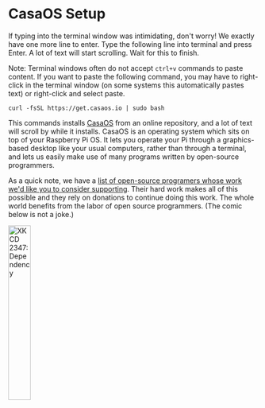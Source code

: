 
# __CasaOS Setup__

If typing into the terminal window was intimidating, don't worry! We exactly have one more line to enter. Type the following line into terminal and press Enter. A lot of text will start scrolling. Wait for this to finish.

Note: Terminal windows often do not accept `ctrl+v` commands to paste content. If you want to paste the following command, you may have to right-click in the terminal window (on some systems this automatically pastes text) or right-click and select paste.

`curl -fsSL https://get.casaos.io | sudo bash`

This commands installs [CasaOS](https://casaos.io/) from an online repository, and a lot of text will scroll by while it installs. CasaOS is an operating system which sits on top of your Raspberry Pi OS. It lets you operate your Pi through a graphics-based desktop like your usual computers, rather than through a terminal, and lets us easily make use of many programs written by open-source programmers. 

As a quick note, we have a [list of open-source programers whose work we'd like you to consider supporting](../donations_list.md). Their hard work makes all of this possible and they rely on donations to continue doing this work. The whole world benefits from the labor of open source programmers. (The comic below is not a joke.)

 <img src="https://imgs.xkcd.com/comics/dependency.png" alt="XKCD 2347: Dependency" title="XKCD 2347: Dependency" width="30%"/>

